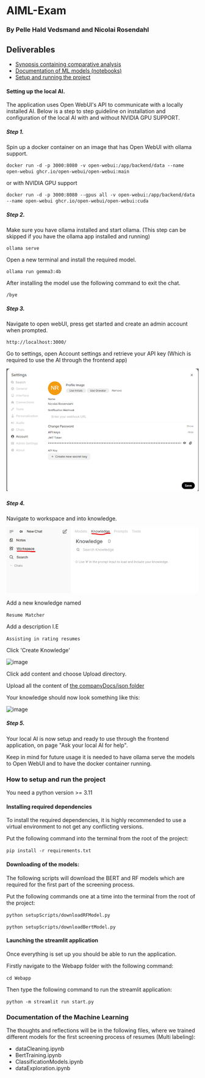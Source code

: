 # AIML-Exam

### By Pelle Hald Vedsmand and Nicolai Rosendahl

## Deliverables

- [Synopsis containing comparative analysis]()
- [Documentation of ML models (notebooks)](/documentation/notebooks/)
- [Setup and running the project](README.md)

#### Setting up the local AI.

The application uses Open WebUI's API to communicate with a locally installed AI. Below is a step to step guideline on installation and configuration of the local AI with and without NVIDIA GPU SUPPORT.

##### Step 1.
Spin up a docker container on an image that has Open WebUI with ollama support. 

```
docker run -d -p 3000:8080 -v open-webui:/app/backend/data --name open-webui ghcr.io/open-webui/open-webui:main
```

or with NVIDIA GPU support

```
docker run -d -p 3000:8080 --gpus all -v open-webui:/app/backend/data --name open-webui ghcr.io/open-webui/open-webui:cuda
```

##### Step 2.
Make sure you have ollama installed and start ollama. (This step can be skipped if you have the ollama app installed and running)

```
ollama serve
```

Open a new terminal and install the required model.

```
ollama run gemma3:4b
```

After installing the model use the following command to exit the chat.

```
/bye
```
 
##### Step 3.

Navigate to open webUI, press get started and create an admin account when prompted. 

```
http://localhost:3000/
```

Go to settings, open Account settings and retrieve your API key (Which is required to use the AI through the frontend app)

![image](documentation/Local_AI_model/API_key_retrievel.png)

##### Step 4.

Navigate to workspace and into knowledge.

![image](documentation/Local_AI_model/workspace_knowledge.png)

Add a new knowledge named

```Resume Matcher```

Add a description I.E

```Assisting in rating resumes```

Click 'Create Knowledge'

![image](documentation/Local_AI_model/create_knowledge.png)

Click add content and choose Upload directory.

Upload all the content of [the companyDocs/json folder](/companyDocs/json/)

Your knowledge should now look something like this:

![image](documentation/Local_AI_model/knowledge_complete.png)

##### Step 5.

Your local AI is now setup and ready to use through the frontend application, on page "Ask your local AI for help".

Keep in mind for future usage it is needed to have ollama serve the models to Open WebUI and to have the docker container running.

### How to setup and run the project

You need a python version >= 3.11

#### Installing required dependencies
To install the required dependencies, it is highly recommended to use a virtual environment to not get any conflicting versions.

Put the following command into the terminal from the root of the project:

`pip install -r requirements.txt`

#### Downloading of the models:
The following scripts will download the BERT and RF models which are required for the first part of the screening process.

Put the following commands one at a time into the terminal from the root of the project:

`python setupScripts/downloadRFModel.py`

`python setupScripts/downloadBertModel.py`

#### Launching the streamlit application
Once everything is set up you should be able to run the application. 

Firstly navigate to the Webapp folder with the following command:

`cd Webapp`

Then type the following command to run the streamlit application:

`python -m streamlit run start.py`

### Documentation of the Machine Learning

The thoughts and reflections will be in the following files, where we trained different models for the first screening process of resumes (Multi labeling):

- dataCleaning.ipynb
- BertTraining.ipynb
- ClassificationModels.ipynb
- dataExploration.ipynb
